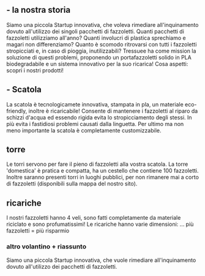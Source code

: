 ## - la nostra storia
Siamo una piccola Startup innovativa,
 che voleva rimediare all'inquinamento
 dovuto all'utilizzo dei singoli pacchetti
 di fazzoletti.
 Quanti pacchetti di fazzoletti 
utilizziamo all'anno?
 Quanti involucri di plastica sprechiamo 
e magari non differenziamo?
 Quanto è scomodo ritrovarsi con
 tutti i fazzoletti stropicciati
 e, in caso di pioggia, inutilizzabili?
 Tressuee ha come mission la soluzione
 di questi problemi, proponendo un 
portafazzoletti solido in PLA 
biodegradabile e un sistema 
innovativo per la suo ricarica!
Cosa aspetti: scopri i nostri prodotti!

## - Scatola
La scatola è tecnologicamete 
innovativa, stampata in pla, un 
materiale eco-friendly, inoltre
è ricaricabile!
Consente di mantenere i fazzoletti 
al riparo da schizzi d'acqua 
ed essendo rigida evita lo 
stropicciamento degli stessi.
In più evita i fastidiosi problemi 
causati dalla linguetta.
Per ultimo ma non meno importante 
la scatola è completamente
customizzabile.

## torre
Le torri servono per fare il pieno di 
fazzoletti alla vostra scatola.
La torre 'domestica' è pratica e
 compatta, ha un cestello che 
contiene 100 fazzoletti.
Inoltre saranno presenti 
torri in luoghi pubblici,
per non rimanere mai a corto
di fazzoletti (disponibili sulla
mappa del nostro sito).

## ricariche
I nostri fazzoletti hanno 4 veli, 
sono fatti completamente 
da materiale riciclato e
sono profumatissimi!
Le ricariche hanno varie dimensioni:
...
più fazzoletti = più risparmio


### altro volantino + riassunto
Siamo una piccola Startup innovativa, che vuole 
rimediare all'inquinamento dovuto all'utilizzo dei 
pacchetti di fazzoletti.
